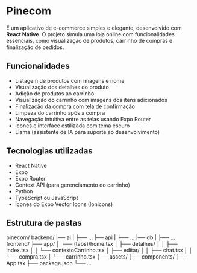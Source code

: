 # Pinecom

É um aplicativo de e-commerce simples e elegante, desenvolvido com **React Native**. O projeto simula uma loja online com funcionalidades essenciais, como visualização de produtos, carrinho de compras e finalização de pedidos.

## Funcionalidades

- Listagem de produtos com imagens e nome
- Visualização dos detalhes do produto
- Adição de produtos ao carrinho
- Visualização do carrinho com imagens dos itens adicionados
- Finalização da compra com tela de confirmação
- Limpeza do carrinho após a compra
- Navegação intuitiva entre as telas usando Expo Router
- Ícones e interface estilizada com tema escuro
- Llama (assistente de IA para suporte ao desenvolvimento)

## Tecnologias utilizadas

- React Native
- Expo
- Expo Router
- Context API (para gerenciamento do carrinho)
- Python
- TypeScript ou JavaScript
- Ícones do Expo Vector Icons (Ionicons)

## Estrutura de pastas

pinecom/
backend/
|── ai
|    ├── ...
|── api
|    ├── ...
|── db
|    ├── ...
frontend/
├── app/
│ ├── (tabs)/home.tsx
│ ├── detalhes/
│ │ ├── index.tsx
│ │ └── contextoCarrinho.tsx
│ ├── editar/
│ │ ├── chat.tsx
│ │ └── compra.tsx
│ └── carrinho.tsx
├── assets/
├── components/
├── App.tsx
├── package.json
└── ...
